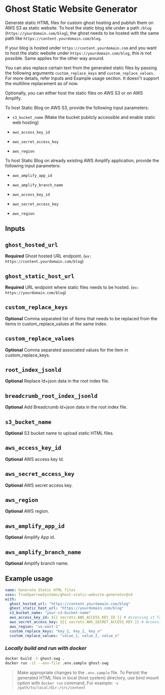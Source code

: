 # Ghost Static Website Generator

Generate static HTML files for custom ghost hosting and publish them on AWS S3 as static website.
To host the static blog site under a path `/blog` (`https://yourdomain.com/blog`), the ghost needs to be hosted with the same path like `https://content.yourdomain.com/blog`.

If your blog is hosted under `https://content.yourdomain.com` and you want to host the static website under `https://yourdomain.com/blog`, this is not possible. Same applies for the other way around.

You can also replace certain text from the generated static files by passing the following arguments `custom_replace_keys` and `custom_replace_values`. For more details, refer Inputs and Example usage section. It doesn't support the multiline replacement as of now.

Optionally, you can either host the static files on AWS S3 or on AWS Amplify.

To host Static Blog on AWS S3, provide the following input parameters:

- `s3_bucket_name` (Make the bucket publicly accessible and enable static web hosting)

- `aws_access_key_id`

- `aws_secret_access_key`

- `aws_region`

To host Static Blog on already existing AWS Amplify application, provide the following input parameters:

- `aws_amplify_app_id`

- `aws_amplify_branch_name`

- `aws_access_key_id`

- `aws_secret_access_key`

- `aws_region`

## Inputs

## `ghost_hosted_url`

**Required** Ghost hosted URL endpoint. (`ex: https://content.yourdomain.com/blog`)

## `ghost_static_host_url`

**Required** URL endpoint where static files needs to be hosted. (`ex: https://yourdomain.com/blog`)

## `custom_replace_keys`

**Optional** Comma separated list of items that needs to be replaced from the items in custom_replace_values at the same index.

## `custom_replace_values`

**Optional** Comma separated associated values for the item in custom_replace_keys.

## `root_index_jsonld`

**Optional** Replace ld+json data in the root index file.


## `breadcrumb_root_index_jsonld`

**Optional** Add Breadcrumb ld+json data in the root index file.

## `s3_bucket_name`

**Optional** S3 bucket name to upload static HTML files.

## `aws_access_key_id`

**Optional** AWS access key Id.

## `aws_secret_access_key`

**Optional** AWS secret access key.

## `aws_region`

**Optional** AWS region.

## `aws_amplify_app_id`

**Optional** Amplify App id.

## `aws_amplify_branch_name`

**Optional** Amplify branch name.

## Example usage

```yaml
name: Generate Static HTML files
uses: TrueSparrowSystems/ghost-static-website-generator@v4
with:
  ghost_hosted_url: "https://content.yourdomain.com/blog"
  ghost_static_host_url: "https://yourdomain.com/blog"
  s3_bucket_name: "your-s3-bucket-name"
  aws_access_key_id: ${{ secrets.AWS_ACCESS_KEY_ID }} # Accessing it from the gihub secrets
  aws_secret_access_key: ${{ secrets.AWS_SECRET_ACCESS_KEY }} # Accessing it from the gihub secrets
  aws_region: "us-east-1"
  custom_replace_keys: "key_1, key_2, key_n"
  custom_replace_values: "value_1, value_2, value_n"
```

### _Locally build and run with docker_

```bash
docker build -t ghost-swg .
docker run -it --env-file .env.sample ghost-swg
```

> Make appropriate changes to the `.env.sample` file.
> To Persist the generated HTML files in local (host system) directory, use bind mount option with `docker run` command, For example: `-v /path/to/local/dir:/src/content`
